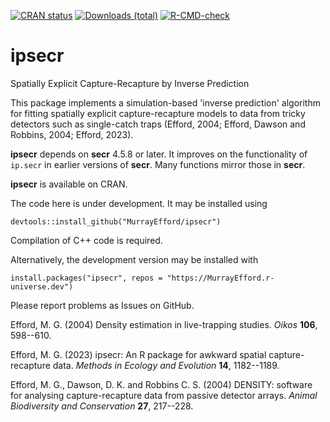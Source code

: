 <!-- badges: start -->
[![CRAN status](https://www.r-pkg.org/badges/version/ipsecr)](https://cran.r-project.org/package=ipsecr)
[![Downloads (total)](https://cranlogs.r-pkg.org/badges/grand-total/ipsecr)](https://www.r-pkg.org/pkg/ipsecr)
[![R-CMD-check](https://github.com/MurrayEfford/ipsecr/actions/workflows/R-CMD-check.yaml/badge.svg)](https://github.com/MurrayEfford/ipsecr/actions/workflows/R-CMD-check.yaml)
<!-- badges: end -->
  
# ipsecr
Spatially Explicit Capture-Recapture by Inverse Prediction

This package implements a simulation-based 'inverse prediction' algorithm for fitting spatially explicit capture-recapture models to data from tricky detectors such as single-catch traps (Efford, 2004; Efford, Dawson and Robbins, 2004; Efford, 2023). 

**ipsecr** depends on **secr** 4.5.8 or later. It improves on the functionality of `ip.secr` in earlier versions of **secr**. Many functions mirror those in **secr**.

**ipsecr** is available on CRAN.

The code here is under development. It may be installed using
```
devtools::install_github("MurrayEfford/ipsecr")
```

Compilation of C++ code is required.

Alternatively, the development version may be installed with
```
install.packages("ipsecr", repos = "https://MurrayEfford.r-universe.dev")
```

Please report problems as Issues on GitHub.

Efford, M. G. (2004) Density estimation in live-trapping studies. *Oikos* **106**, 598--610.

Efford, M. G. (2023) ipsecr: An R package for awkward spatial capture-recapture data. 
*Methods in Ecology and Evolution* **14**, 1182--1189.

Efford, M. G., Dawson, D. K. and Robbins C. S. (2004) DENSITY: software
for analysing capture-recapture data from passive detector arrays.
*Animal Biodiversity and Conservation* **27**, 217--228.
